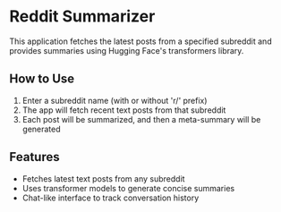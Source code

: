 # Reddit Summarizer

This application fetches the latest posts from a specified subreddit and provides summaries using Hugging Face's transformers library.

## How to Use

1. Enter a subreddit name (with or without 'r/' prefix)
2. The app will fetch recent text posts from that subreddit
3. Each post will be summarized, and then a meta-summary will be generated

## Features

- Fetches latest text posts from any subreddit
- Uses transformer models to generate concise summaries
- Chat-like interface to track conversation history
